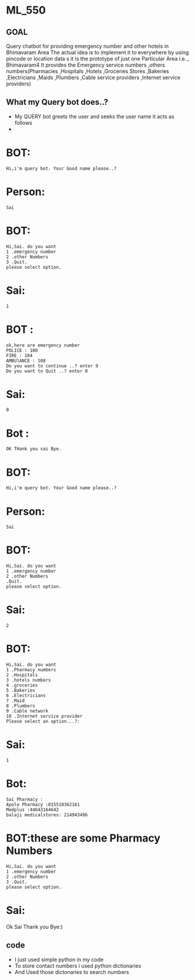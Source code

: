 # ML_550
## GOAL
Query chatbot for providing emergency number and other hotels in Bhimavaram Area
The actual idea is to implement it to everywhere  by using pincode or location data 
s it is the prototype of just one  Particular Area i.e.., Bhimavaram4
It provides the Emergency service numbers ,others numbers(Pharmacies ,Hospitals ,Hotels ,Groceries Stores ,Bakeries ,Electricians ,Maids ,Plumbers ,Cable service providers ,Internet service providers)

## What my Query bot does..?
* My QUERY bot greets the user and seeks the user name it acts as follows 
*  

# BOT:
	Hi,i'm query bot. Your Good name please..?
# Person:
	Sai
# BOT:
	Hi,Sai. do you want 
	1 .emergency number
	2 .other Numbers
	3 .Quit.
	please select option.
# Sai:
	1
# BOT :
	ok,here are emergency number 
	POLICE : 100
	FIRE : 104
	AMBUlANCE : 108
	Do you want to continue ..? enter 9 
	Do you want to Quit ..? enter 0 
# Sai:
	0
# Bot :
	OK THank you sai Bye.

# BOT:
	Hi,i'm query bot. Your Good name please..?
# Person:
	Sai
# BOT:
	Hi,Sai. do you want 
	1 .emergency number
	2 .other Numbers
	.Quit.
	please select option.
# Sai:
	2
# BOT:
	Hi,Sai. do you want 
	1 .Pharmacy numbers
	2 .Hospitals
	3 .hotels numbers 
	4 .groceries
	5 .Bakeries
	6 .Electricians
	7 .Maid
	8 .Plumbers 
	9 .Cable network
	10 .Internet service provider
	Please select an option...?:
# Sai:
	1
# Bot:
	Sai Pharmacy :
	Apolo Pharmacy :015510362161
	Medplus :44643164642
	balaji medicalstores: 214943496
	
#  BOT:these are some Pharmacy Numbers
	Hi,Sai. do you want 
	1 .emergency number
	2 .other Numbers
	3 .Quit.
	please select option. 
 
#  Sai:
  Ok Sai Thank you Bye:)


## code 
* I just used simple python in my code 
* To store contact numbers  i used python dictionaries 
* And Used those dictonaries to search numbers


